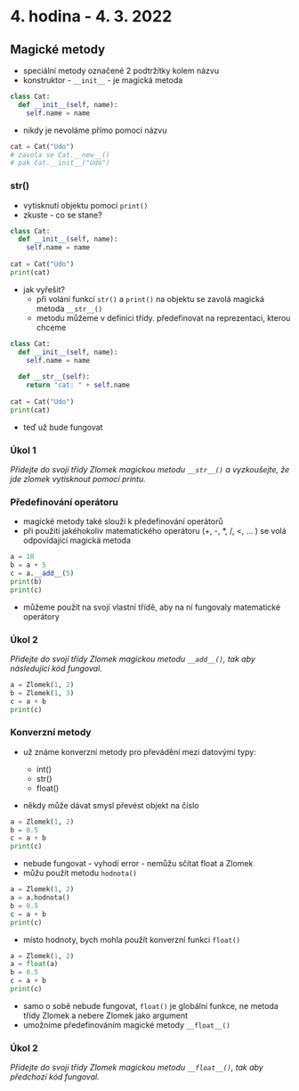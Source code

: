# 4. hodina - 4. 3. 2022

## Magické metody

- speciální metody označené 2 podtržítky kolem názvu
- konstruktor - `__init__` - je magická metoda
```python
class Cat:
  def __init__(self, name):
    self.name = name
```

- nikdy je nevoláme přímo pomocí názvu
```python
cat = Cat("Udo")
# zavola se Cat.__new__()
# pak Cat.__init__("Udo")
```
### __str__()
- vytisknutí objektu pomocí `print()`
- zkuste - co se stane?
```python
class Cat:
  def __init__(self, name):
    self.name = name
    
cat = Cat("Udo")
print(cat)
```

- jak vyřešit?
  - při volání funkcí `str()` a `print()` na objektu se zavolá magická metoda `__str__()`
  - metodu můžeme v definici třídy. předefinovat na reprezentaci, kterou chceme

```python
class Cat:
  def __init__(self, name):
    self.name = name
    
  def __str__(self):
    return "cat: " + self.name
    
cat = Cat("Udo")
print(cat)
```
- teď už bude fungovat

### Úkol 1
*Přidejte do svojí třídy Zlomek magickou metodu `__str__()` a vyzkoušejte, že jde zlomek vytisknout pomocí printu.*

### Předefinování operátoru
- magické metody také slouží k předefinování operátorů
- při použití jakéhokoliv matematického operátoru (+, -, \*, /, <, ... ) se volá odpovídající magická metoda
```python
a = 10
b = a + 5
c = a.__add__(5)
print(b)
print(c)
```
- můžeme použít na svojí vlastní třídě, aby na ní fungovaly matematické operátory

### Úkol 2
*Přidejte do svojí třídy Zlomek magickou metodu `__add__()`, tak aby následující kód fungoval.*
```python
a = Zlomek(1, 2)
b = Zlomek(1, 3)
c = a + b
print(c)
```

### Konverzní metody
- už známe konverzní metody pro převádění mezi datovými typy:
  - int()
  - str()
  - float()

- někdy může dávat smysl převést objekt na číslo
```python
a = Zlomek(1, 2)
b = 0.5
c = a + b
print(c)
```
- nebude fungovat - vyhodí error - nemůžu sčítat float a Zlomek
- můžu použít metodu `hodnota()`
```python
a = Zlomek(1, 2)
a = a.hodnota()
b = 0.5
c = a + b
print(c)
```

- místo hodnoty, bych mohla použít konverzní funkci `float()`
```python
a = Zlomek(1, 2)
a = float(a)
b = 0.5
c = a + b
print(c)
```
- samo o sobě nebude fungovat, `float()` je globální funkce, ne metoda třídy Zlomek a nebere Zlomek jako argument
- umožníme předefinováním magické metody `__float__()`

### Úkol 2
*Přidejte do svojí třídy Zlomek magickou metodu `__float__()`, tak aby předchozí kód fungoval.*
 
